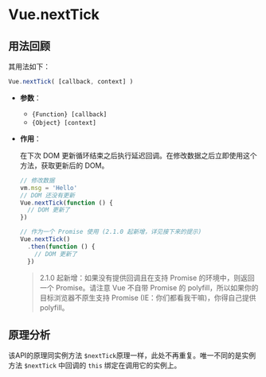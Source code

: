 # Vue.nextTick

## 用法回顾

其用法如下：

```javascript
Vue.nextTick( [callback, context] )
```

- **参数**：

  - `{Function} [callback]`
  - `{Object} [context]`

- **作用**：

  在下次 DOM 更新循环结束之后执行延迟回调。在修改数据之后立即使用这个方法，获取更新后的 DOM。

  ```javascript
  // 修改数据
  vm.msg = 'Hello'
  // DOM 还没有更新
  Vue.nextTick(function () {
    // DOM 更新了
  })

  // 作为一个 Promise 使用 (2.1.0 起新增，详见接下来的提示)
  Vue.nextTick()
    .then(function () {
      // DOM 更新了
    })
  ```

  > 2.1.0 起新增：如果没有提供回调且在支持 Promise 的环境中，则返回一个 Promise。请注意 Vue 不自带 Promise 的 polyfill，所以如果你的目标浏览器不原生支持 Promise (IE：你们都看我干嘛)，你得自己提供 polyfill。

## 原理分析

该API的原理同实例方法 `$nextTick`原理一样，此处不再重复。唯一不同的是实例方法 `$nextTick` 中回调的 `this` 绑定在调用它的实例上。
